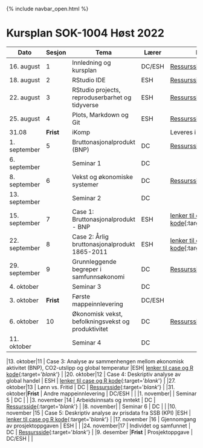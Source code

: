 {% include navbar_open.html %}
#  Kursplan SOK-1004 Høst 2022

|Dato| Sesjon <img width=80/>   | Tema                                                              | Lærer  | Ressurser <img width=200/>  |
|--------|----------------|----------------------------------------------------------------------|-----------|--------------------------------------|
|16. august|1   | Innledning og kursplan                        | DC/ESH       | [Ressursside](ressurser_F1.md){:target='_blank_'}  |
|18. august|2  | RStudio IDE  | ESH | [Ressursside](ressurser_F2.md){:target='_blank_'} |
|22. august|3   | RStudio projects, reproduserbarhet og tidyverse  |ESH     | [Ressursside](ressurser_F3.md){:target='_blank_'}  |
|25. august|4    | Plots, Markdown og Git | ESH| [Ressursside](ressurser_F4.md){:target='_blank_'} |
|31.08|**Frist**| iKomp|  | Leveres i Canvas LENKE|
|1. september|5   | Bruttonasjonalprodukt (BNP)    | DC       | [Ressursside](ressurser_F5.md){:target='_blank_'}  |
|6. september|   | Seminar 1 | DC |  |
|8. september|6     | Vekst og økonomiske systemer  | DC | [Ressursside](ressurser_F6.md){:target='_blank_'}   |
|13. september|   | Seminar 2 | DC |  |
|15. september|7 | Case 1: Bruttonasjonalprodukt - BNP | ESH       | [lenker til case og R kode](lenker_til_case_og_R_kode.md){:target='_blank_'} |
|22. september|8   | Case 2: Årlig bruttonasjonalprodukt 1865-2011  |ESH |  [lenker til case og R kode](lenker_til_case_og_R_kode.md){:target='_blank_'} |
|29. september|9    | Grunnleggende begreper i samfunnsøkonomi           | DC | [Ressursside](ressurser_F9.md){:target='_blank_'}   |
|4. oktober|   | Seminar 3 | DC |  |
|3. oktober|**Frist**    | Første mappeinnlevering        | DC/ESH |    |
|6. oktober|10   | Økonomisk vekst, befolkningsvekst og produktivitet | DC | [Ressursside](ressurser_F10.md){:target='_blank_'}   |
|11. oktober|   | Seminar 4 | DC |  |

|13. oktober|11  | Case 3: Analyse av sammenhengen mellom økonomisk aktivitet (BNP), CO2-utslipp og global temperatur  |ESH| [lenker til case og R kode](lenker_til_case_og_R_kode.md){:target='_blank_'}  |
|20. oktober|12   | Case 4: Deskriptiv analyse av global handel           | ESH | [lenker til case og R kode](lenker_til_case_og_R_kode.md){:target='_blank_'} |
|27. oktober|13 | Lønn vs. Fritid  | DC | [Ressursside](ressurser_F13.md){:target='_blank_'}   | 
|31. oktober|**Frist**    | Andre mappeinnlevering        | DC/ESH |    |
|1. november|   | Seminar 5 | DC |  |
|3. november |14  | Arbeidsinnsats og inntekt  | DC         | [Ressursside](ressurser_F14.md){:target='_blank_'}   |
|8. november|   | Seminar 6 | DC |  |
|10. november |15    | Case 5: Deskriptiv analyse av prisdata fra SSB (KPI)   |ESH | [lenker til case og R kode](lenker_til_case_og_R_kode.md){:target='_blank_'} | 
|17. november |16   | Gjennomgang av prosjektoppgaven      | ESH       |   |
|24. november|17  | Individet og samfunnet        | DC         | [Ressursside](ressurser_F17.md){:target='_blank_'}  |
|9. desember |**Frist**  | Prosjektoppgave       | DC/ESH         |  |
